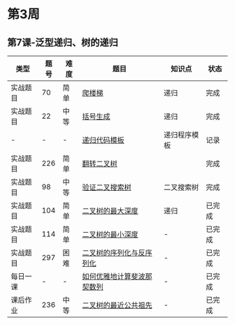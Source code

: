 # 第3周
## 第7课-泛型递归、树的递归
|类型|题号|难度|题目|知识点|状态|
|---|---|---|---|---|---|
|实战题目|70|简单|[爬楼梯](../Week_01/climbStairs)|递归|完成|
|实战题目|22|中等|[括号生成](../Week_02/generateParenthesis)|递归|完成|
|-|-|-|[递归代码模板](./recursionTemplate)|递归程序模板|记录|
|实战题目|226|简单|[翻转二叉树](./invertBinaryTree)||完成|
|实战题目|98|中等|[验证二叉搜索树](./validateBinarySearchTree)|二叉搜索树|完成|
|实战题目|104|简单|[二叉树的最大深度](../Week_02/maxDepthOfBinaryTree)|递归|已完成|
|实战题目|114|简单|[二叉树的最小深度](../Week_02/minimumDepthOfBinaryTree)|-|已完成|
|实战题目|297|困难|[二叉树的序列化与反序列化](./serializeAndDeserializeBinaryTree)|-|已完成|
|每日一课|-|-|[如何优雅地计算斐波那契数列](./fibonacci)|-|已完成|
|课后作业|236|中等|[二叉树的最近公共祖先](./lowestCommonAncestor)|-|已完成|
